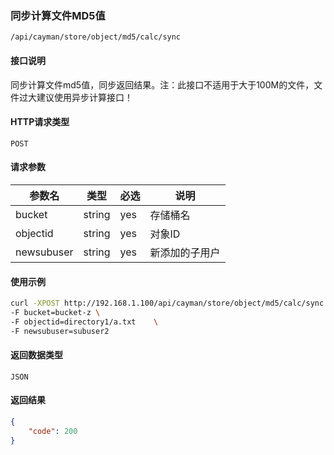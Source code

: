 ### 同步计算文件MD5值
`/api/cayman/store/object/md5/calc/sync`

#### 接口说明
同步计算文件md5值，同步返回结果。注：此接口不适用于大于100M的文件，文件过大建议使用异步计算接口！

#### HTTP请求类型
`POST`

#### 请求参数
|参数名|类型|必选|说明|
|--|--|--|--|
|bucket|string|yes|存储桶名|
|objectid|string|yes|对象ID|
|newsubuser|string|yes|新添加的子用户|

#### 使用示例
```sh
curl -XPOST http://192.168.1.100/api/cayman/store/object/md5/calc/sync \
-F bucket=bucket-z \
-F objectid=directory1/a.txt    \
-F newsubuser=subuser2

```

#### 返回数据类型
`JSON`

#### 返回结果
```json
{
	"code":	200
}
```

